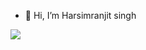 - 👋 Hi, I’m Harsimranjit singh

![](http://github-profile-summary-cards.vercel.app/api/cards/profile-details?username=Harsimranjit2004&theme=2077)
<!---
Harsimranjit2004/Harsimranjit2004 is a ✨ special ✨ repository because its `README.md` (this file) appears on your GitHub profile.
You can click the Preview link to take a look at your changes.
--->
